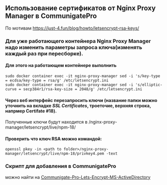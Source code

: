 ## Использование сертификатов от Nginx Proxy Manager в CommunigatePro
По мотивам https://just-4.fun/blog/howto/letsencrypt-rsa-keys/  
### Для уже работающего контейнера Nginx Proxy Manager надо изменить параметры запроса ключа(изменять каждый раз при пересборке).  
#### Для этого на работающем контейнере выполнить  
```sudo docker container exec -it nginx-proxy-manager sed -i 's/key-type = ecdsa/key-type = rsa/g' /etc/letsencrypt.ini```  
```sudo docker container exec -it nginx-proxy-manager sed -i 's/elliptic-curve = secp384r1/rsa-key-size = 2048/g' /etc/letsencrypt.ini```  
#### Через веб интерфейс перезапросить ключи (название папки можно уточнить на вкладке _SSL Certificates_, троеточие, верхняя строка, напрмер Certifate #18).  
Полученные ключи будут находится в <path to folder>/nginx-proxy-manager/letsencrypt/live/npm-18/

#### Проверить что ключ RSA можно командой:  
```openssl pkey -in <path to folder>/nginx-proxy-manager/letsencrypt/live/npm-18/privkey4.pem -text```  

### Скрипт для добавления в CommunigatePro  
можно найти на [Communigate-Pro-Lets-Encrypt-MS-ActiveDirectory](./Readme.md)  

